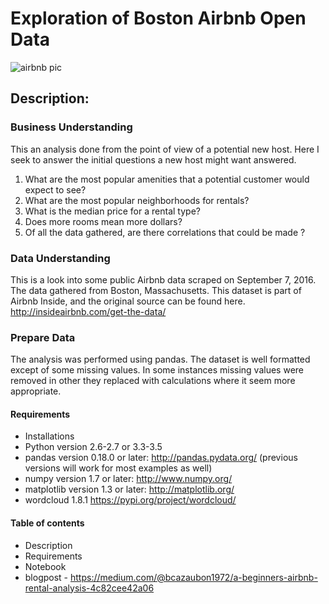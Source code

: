 
# Exploration of Boston Airbnb Open Data
![airbnb pic](https://user-images.githubusercontent.com/39303516/164062003-82fddfc9-ddd7-41e6-adf2-4709acc879c9.jpg)
## Description:
### Business Understanding
This an analysis done from the point of view of a potential new host. 
Here I seek to answer the initial questions a new host might want answered.

1) What are the most popular amenities that a potential customer would expect to see?
2) What are the most popular neighborhoods for rentals?
3) What is the median price for a rental type?
4) Does more rooms mean more dollars?
5) Of all the data gathered, are there correlations that could be made ?

### Data Understanding
This is a look into some public Airbnb data scraped on September 7, 2016. 
The data gathered from Boston, Massachusetts. This dataset is part of Airbnb Inside, and the original source can be found here. http://insideairbnb.com/get-the-data/

### Prepare Data
The analysis was performed using pandas. The dataset is well formatted except of some missing values. In some instances missing values were removed 
in other they replaced with calculations where it seem more appropriate.

#### Requirements
* Installations
* Python version 2.6-2.7 or 3.3-3.5
* pandas version 0.18.0 or later: http://pandas.pydata.org/ (previous versions will work for most examples as well)
* numpy version 1.7 or later: http://www.numpy.org/
* matplotlib version 1.3 or later: http://matplotlib.org/
* wordcloud 1.8.1 https://pypi.org/project/wordcloud/


#### Table of contents
* Description
* Requirements
* Notebook
* blogpost - https://medium.com/@bcazaubon1972/a-beginners-airbnb-rental-analysis-4c82cee42a06



